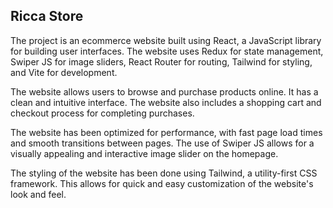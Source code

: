 ## Ricca Store

The project is an ecommerce website built using React, a JavaScript library for building user interfaces. The website uses Redux for state management, Swiper JS for image sliders, React Router for routing, Tailwind for styling, and Vite for development.

The website allows users to browse and purchase products online. It has a clean and intuitive interface. The website also includes a shopping cart and checkout process for completing purchases.

The website has been optimized for performance, with fast page load times and smooth transitions between pages. The use of Swiper JS allows for a visually appealing and interactive image slider on the homepage.

The styling of the website has been done using Tailwind, a utility-first CSS framework. This allows for quick and easy customization of the website's look and feel.
